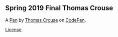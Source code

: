 Spring 2019 Final Thomas Crouse
-------------------------------


A [Pen](https://codepen.io/ctrl_alt_create/pen/wLvGdG) by [Thomas Crouse](https://codepen.io/ctrl_alt_create) on [CodePen](https://codepen.io).

[License](https://codepen.io/ctrl_alt_create/pen/wLvGdG/license).